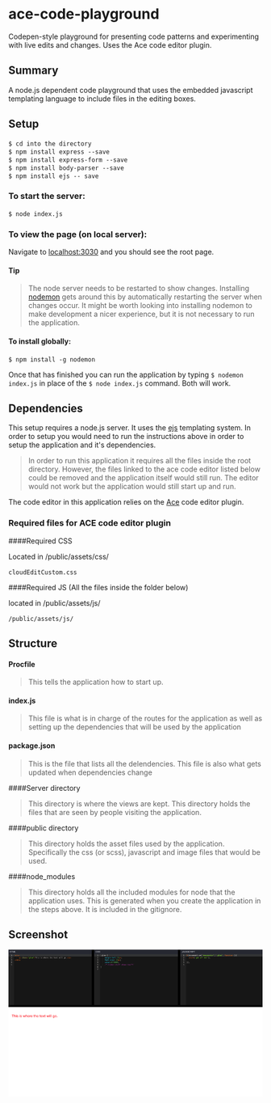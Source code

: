 # ace-code-playground
Codepen-style playground for presenting code patterns and experimenting with live edits and changes. Uses the Ace code editor plugin.

## Summary

A node.js dependent code playground that uses the embedded javascript templating language to include files in the editing boxes.

## Setup 
```shell
$ cd into the directory
$ npm install express --save
$ npm install express-form --save
$ npm install body-parser --save
$ npm install ejs -- save
```

### To start the server:
```shell
$ node index.js
```

### To view the page (on local server):

Navigate to [localhost:3030](http://localhost:3030/) and you should see the root page.

#### Tip
>The node server needs to be restarted to show changes. Installing [nodemon](https://www.npmjs.com/package/nodemon) gets around this by automatically restarting the server when changes occur.  It might be worth looking into installing nodemon to make development a nicer experience, but it is not necessary to run the application.

#### To install globally:
```shell
$ npm install -g nodemon
```

Once that has finished you can run the application by typing `$ nodemon index.js` in place of the `$ node index.js` command. Both will work.

## Dependencies

This setup requires a node.js server.  It uses the [ejs](http://www.embeddedjs.com/) templating system.  In order to setup you would need to run the instructions above in order to setup the application and it's dependencies. 

> In order to run this application it requires all the files inside the root directory.  However, the files linked to the ace code editor listed below could be removed and the application itself would still run.  The editor would not work but the application would still start up and run.

The code editor in this application relies on the [Ace](https://ace.c9.io) code editor plugin.

### Required files for ACE code editor plugin

####Required CSS

Located in /public/assets/css/

```shell
cloudEditCustom.css
```

####Required JS (All the files inside the folder below)

located in /public/assets/js/

```shell
/public/assets/js/
```

## Structure

#### Procfile
>This tells the application how to start up.

#### index.js
>This file is what is in charge of the routes for the application as well as setting up the dependencies that will be used by the application

#### package.json
>This is the file that lists all the delendencies.  This file is also what gets updated when dependencies change

####Server directory
>This directory is where the views are kept.  This directory holds the files that are seen by people visiting the application.

####public directory
>This directory holds the asset files used by the application.  Specifically the css (or scss), javascript and image files that would be used.

####node_modules
>This directory holds all the included modules for node that the application uses.  This is generated when you create the application in the steps above.  It is included in the gitignore.

## Screenshot
![Code Playground](./public/assets/img/evo-cp-ace.png "Code Playground")

